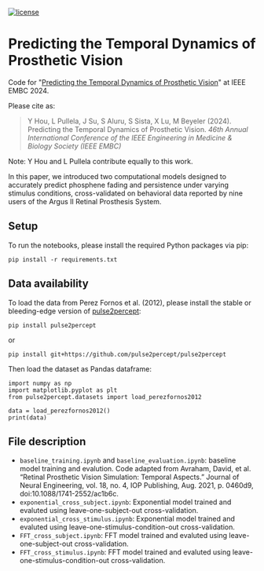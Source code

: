 [![license](https://img.shields.io/badge/License-BSD%202--Clause-blue.svg)](https://github.com/bionicvisionlab/2024-Temporal-Model/blob/master/LICENSE)


# Predicting the Temporal Dynamics of Prosthetic Vision

Code for "[Predicting the Temporal Dynamics of Prosthetic Vision](https://arxiv.org/abs/2404.14591)" at IEEE EMBC 2024.

Please cite as:

> Y Hou, L Pullela, J Su, S Aluru, S Sista, X Lu, M Beyeler (2024). Predicting the Temporal Dynamics of Prosthetic Vision. *46th Annual International Conference of the IEEE Engineering in Medicine & Biology Society (IEEE EMBC)*

Note: Y Hou and L Pullela contribute equally to this work.

In this paper, we introduced two computational models designed to accurately predict phosphene fading and persistence under varying stimulus conditions, cross-validated on behavioral data reported by nine users of the Argus II Retinal Prosthesis System.

## Setup
To run the notebooks, please install the required Python packages via pip:

```
pip install -r requirements.txt
```

## Data availability
To load the data from Perez Fornos et al. (2012), please install the stable or bleeding-edge version of [pulse2percept](https://pulse2percept.readthedocs.io/en/latest/index.html):
```
pip install pulse2percept
```
or

```
pip install git+https://github.com/pulse2percept/pulse2percept
```

Then load the dataset as Pandas dataframe:
```
import numpy as np
import matplotlib.pyplot as plt
from pulse2percept.datasets import load_perezfornos2012

data = load_perezfornos2012()
print(data)
```

## File description
- ```baseline_training.ipynb``` and ```baseline_evaluation.ipynb```: baseline model training and evalution. Code adapted from Avraham, David, et al. “Retinal Prosthetic Vision Simulation: Temporal Aspects.” Journal of Neural Engineering, vol. 18, no. 4, IOP Publishing, Aug. 2021, p. 0460d9, doi:10.1088/1741-2552/ac1b6c.
- ```exponential_cross_subject.ipynb```: Exponential model trained and evaluted using leave-one-subject-out cross-validation. 
- ```exponential_cross_stimulus.ipynb```: Exponential model trained and evaluted using leave-one-stimulus-condition-out cross-validation. 
- ```FFT_cross_subject.ipynb```: FFT model trained and evaluted using leave-one-subject-out cross-validation. 
- ```FFT_cross_stimulus.ipynb```: FFT model trained and evaluted using leave-one-stimulus-condition-out cross-validation. 
